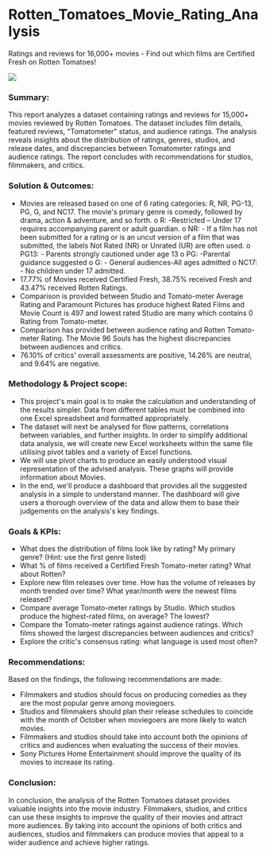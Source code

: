 # Rotten_Tomatoes_Movie_Rating_Analysis
Ratings and reviews for 16,000+ movies - Find out which films are Certified Fresh on Rotten Tomatoes!

<img src="https://upload.wikimedia.org/wikipedia/uk/9/90/RT_Screenshot.png">

### **Summary:**
This report analyzes a dataset containing ratings and reviews for 15,000+ movies reviewed by Rotten Tomatoes. The dataset includes film details, featured reviews, "Tomatometer" status, and audience ratings. The analysis reveals insights about the distribution of ratings, genres, studios, and release dates, and discrepancies between Tomatometer ratings and audience ratings. The report concludes with recommendations for studios, filmmakers, and critics.

### **Solution & Outcomes:**
*	Movies are released based on one of 6 rating categories: R, NR, PG-13, PG, G, and NC17. The movie's primary genre is comedy, followed by drama, action & adventure, and so forth.
   o	R: -Restricted – Under 17 requires accompanying parent or adult guardian.
   o	NR: - If a film has not been submitted for a rating or is an uncut version of a film that was submitted, the labels Not Rated (NR) or Unrated (UR) are often used.
   o	PG13: - Parents strongly cautioned under age 13
   o	PG: -Parental guidance suggested
   o	G: - General audiences-All ages admitted
   o	NC17: - No children under 17 admitted.
*	17.77% of Movies received Certified Fresh, 38.75% received Fresh and 43.47% received Rotten Ratings.
*	Comparison is provided between Studio and Tomato-meter Average Rating and Paramount Pictures has produce highest Rated Films and Movie Count is 497 and lowest rated Studio are many which contains 0 Rating from Tomato-meter.
*	Comparison has provided between audience rating and Rotten Tomato-meter Rating. The Movie 96 Souls has the highest discrepancies between audiences and critics.
*	76.10% of critics' overall assessments are positive, 14.26% are neutral, and 9.64% are negative.

### **Methodology & Project scope:**
*	This project's main goal is to make the calculation and understanding of the results simpler. Data from different tables must be combined into one Excel spreadsheet and formatted appropriately.
*	The dataset will next be analysed for flow patterns, correlations between variables, and further insights. In order to simplify additional data analysis, we will create new Excel worksheets within the same file utilising pivot tables and a variety of Excel functions.
*	We will use pivot charts to produce an easily understood visual representation of the advised analysis. These graphs will provide information about Movies.
*	In the end, we'll produce a dashboard that provides all the suggested analysis in a simple to understand manner. The dashboard will give users a thorough overview of the data and allow them to base their judgements on the analysis's key findings.

### **Goals & KPIs:**
*	What does the distribution of films look like by rating? My primary genre? (Hint: use the first genre listed)
*	What % of films received a Certified Fresh Tomato-meter rating? What about Rotten? 
*	Explore new film releases over time. How has the volume of releases by month trended over time? What year/month were the newest films released? 
*	Compare average Tomato-meter ratings by Studio. Which studios produce the highest-rated films, on average? The lowest?
*	Compare the Tomato-meter ratings against audience ratings. Which films showed the largest discrepancies between audiences and critics?
*	Explore the critic's consensus rating: what language is used most often?

### **Recommendations:**
Based on the findings, the following recommendations are made:
*	Filmmakers and studios should focus on producing comedies as they are the most popular genre among moviegoers.
*	Studios and filmmakers should plan their release schedules to coincide with the month of October when moviegoers are more likely to watch movies.
*	Filmmakers and studios should take into account both the opinions of critics and audiences when evaluating the success of their movies.
*	Sony Pictures Home Entertainment should improve the quality of its movies to increase its rating.

### **Conclusion:**
In conclusion, the analysis of the Rotten Tomatoes dataset provides valuable insights into the movie industry. Filmmakers, studios, and critics can use these insights to improve the quality of their movies and attract more audiences. By taking into account the opinions of both critics and audiences, studios and filmmakers can produce movies that appeal to a wider audience and achieve higher ratings.

